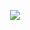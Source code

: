 <p align = "center">
  <img src = "https://media.discordapp.net/attachments/1159759794295545928/1336491630223425698/nk-image-edit-caption-gdn6nxus.gif?ex=68d33953&is=68d1e7d3&hm=95dd6c642a60839524fd98c1ed3b270b60ebcde7844f619050a3fde2d9ec50c5&=&width=759&height=780"/>
</p>
